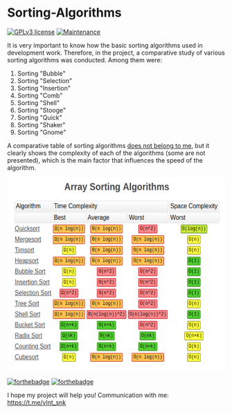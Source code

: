 # Sorting-Algorithms

 [![GPLv3 license](https://img.shields.io/badge/License-GPLv3-blue.svg)](http://perso.crans.org/besson/LICENSE.html)
 [![Maintenance](https://img.shields.io/badge/Maintained%3F-no-red.svg)](https://GitHub.com/Naereen/StrapDown.js/graphs/commit-activity)
 
It is very important to know how the basic sorting algorithms used in development work. Therefore, in the project, a comparative study of various sorting algorithms was conducted. Among them were:
  1. Sorting "Bubble"
  2. Sorting "Selection"
  3. Sorting "Insertion"
  4. Sorting "Comb"
  5. Sorting "Shell"
  6. Sorting "Stooge"
  7. Sorting "Quick"
  8. Sorting "Shaker"
  9. Sorting "Gnome"

A comparative table of sorting algorithms [does not belong to me](https://medium.com/@george.seif94/a-tour-of-the-top-5-sorting-algorithms-with-python-code-43ea9aa02889), but it clearly shows the complexity of each of the algorithms (some are not presented), which is the main factor that influences the speed of the algorithm.

<p>
  <img align="center" width="580" height="450" alt="Sorting_Algorithms" title="A comparative study between various sorting algorithms" src="https://github.com/SValentyn/Sorting-algorithms/blob/master/sorting_algorithms.png">
</p>

[![forthebadge](https://forthebadge.com/images/badges/made-with-java.svg)](https://forthebadge.com)
[![forthebadge](https://forthebadge.com/images/badges/built-with-love.svg)](https://forthebadge.com)

I hope my project will help you! Communication with me: https://t.me/vlnt_snk
